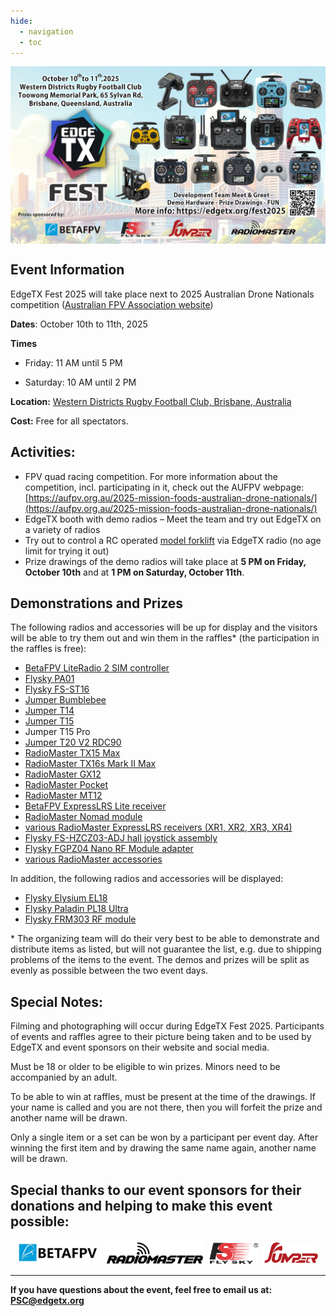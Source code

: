 ```yaml
---
hide:
  - navigation
  - toc
---
```


<p></p> 
<p align="center">
<a><img src="/assets/FestPoster2025.jpg?raw=true" align="center" width="1024"></a>
</P>


## **Event Information**

EdgeTX Fest 2025 will take place next to 2025 Australian Drone Nationals competition ([Australian FPV Association website](https://aufpv.org.au/))<br/>

**Dates**: October 10th to 11th, 2025

**Times**

 - Friday: 11 AM until 5 PM
	 
 - Saturday: 10 AM until 2 PM

**Location:** [Western Districts Rugby Football Club, Brisbane, Australia](https://maps.app.goo.gl/wjTX4pfZoZWSJEdu6)<br/>

**Cost:** 
Free for all spectators.

## **Activities:**

- FPV quad racing competition. For more information about the competition, incl. participating in it, check out the AUFPV webpage: [https://aufpv.org.au/2025-mission-foods-australian-drone-nationals/](https://aufpv.org.au/2025-mission-foods-australian-drone-nationals/) 
- EdgeTX booth with demo radios – Meet the team and try out EdgeTX on a variety of radios
- Try out to control a RC operated [model forklift](https://makerworld.com/de/models/1395994-cyberbrick-official-forklift) via EdgeTX radio (no age limit for trying it out)
- Prize drawings of the demo radios will take place at **5 PM on Friday, October 10th** and at **1 PM on Saturday, October 11th**.

## **Demonstrations and Prizes**

The following radios and accessories will be up for display and the visitors will be able to try them out and win them in the raffles* (the participation in the raffles is free):

- [BetaFPV LiteRadio 2 SIM controller](https://betafpv.com/collections/tx/products/literadio-2-sim-controller)
- [Flysky PA01](https://www.flysky-cn.com/)
- [Flysky FS-ST16](https://www.flysky-cn.com/st16description)
- [Jumper Bumblebee](https://www.jumper-rc.com/transmitters/bumblebee/)
- [Jumper T14](https://www.jumper-rc.com/transmitters/t14-3/)
- [Jumper T15](https://www.jumper-rc.com/transmitters/t15/)
- Jumper T15 Pro
- [Jumper T20 V2 RDC90](https://www.jumper-rc.com/transmitters/t20/)
- [RadioMaster TX15 Max](https://radiomasterrc.com/products/tx15-max-radio-controller-elrs-m2)
- [RadioMaster TX16s Mark II Max](https://radiomasterrc.com/products/tx16s-mark-ii-max-radio-controller)
- [RadioMaster GX12](https://radiomasterrc.com/products/gx12-dual-band-gemini-x-radio-controller)
- [RadioMaster Pocket](https://radiomasterrc.com/products/pocket-radio-controller-m2)
- [RadioMaster MT12](https://radiomasterrc.com/products/mt12-surface-radio-controller)
- [BetaFPV ExpressLRS Lite receiver](https://betafpv.com/collections/expresslrs-series-accessories/products/elrs-lite-receiver)
- [RadioMaster Nomad module](https://radiomasterrc.com/products/nomad-dual-1-watt-gemini-xrossband-expresslrs-module)
- [various RadioMaster ExpressLRS receivers (XR1, XR2, XR3, XR4)](https://radiomasterrc.com/collections/xr-series-receivers)
- [Flysky FS-HZCZ03-ADJ hall joystick assembly](https://www.flysky-cn.com/paladin-evdescription-1)
- [Flysky FGPZ04 Nano RF Module adapter](https://www.flysky-cn.com/nanodescription)
- [various RadioMaster accessories](https://radiomasterrc.com/)

In addition, the following radios and accessories will be displayed:

- [Flysky Elysium EL18](https://www.flysky-cn.com/el18description)  
- [Flysky Paladin PL18 Ultra](https://www.flysky-cn.com/pl18-ultradescription)  
- [Flysky FRM303 RF module](https://www.flysky-cn.com/frm303specifications)  

\* The organizing team will do their very best to be able to demonstrate and distribute items as listed, but will not guarantee the list, e.g. due to shipping problems of the items to the event. The demos and prizes will be split as evenly as possible between the two event days.

## **Special Notes:**

Filming and photographing will occur during EdgeTX Fest 2025. Participants of events and raffles agree to their picture being taken and to be used by EdgeTX and event sponsors on their website and social media.

Must be 18 or older to be eligible to win prizes. Minors need to be accompanied by an adult.

To be able to win at raffles, must be present at the time of the drawings. If your name is called and you are not there, then you will forfeit the prize and another name will be drawn.

Only a single item or a set can be won by a participant per event day. After winning the first item and by drawing the same name again, another name will be drawn.

## **Special thanks to our event sponsors for their donations and helping to make this event possible:**


<p align="center">
<a href = "https://betafpv.com/"><img src="/assets/BetaFPVLogo.png?raw=true" align="center" width="140" style="margin-right: 0px;"></a>
<a href = "https://www.radiomasterrc.com/"><img src="/assets/RMLogo.png?raw=true" align="center" width="160" style="margin-right: 3px;"></a>
<a href = "https://www.flysky-cn.com/"><img src="/assets/FlySkyLogo.png?raw=true" align="center" width="80" style="margin-right: 3px;"></a>
<a href = "https://www.jumper-rc.com/"><img src="/assets/Jumper.png?raw=true" align="center" width="90" style="margin-right: 3px;"></a>
</P>
 
---
       
**If you have questions about the event, feel free to email us at: PSC@edgetx.org**
